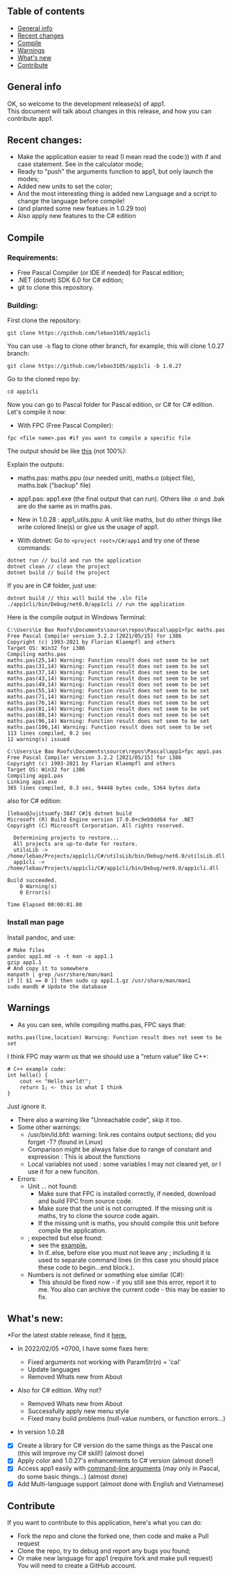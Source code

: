 ## Table of contents
* [General info](#general-info)
* [Recent changes](#recent-changes)
* [Compile](#compile)
* [Warnings](#warnings)
* [What's new](#whats-new)
* [Contribute](#contribute)

## General info
OK, so welcome to the development release(s) of app1.<br> 
This document will talk about changes in this release, and how you can contribute app1.
	
## Recent changes:
* Make the application easier to read (I mean read the code:)) with if and case statement. See in the calculator mode;
* Ready to "push" the arguments function to app1, but only launch the modes;
* Added new units to set the color;
* And the most interesting thing is added new Language and a script to change the language before compile!
* (and planted some new featues in 1.0.29 too)
* Also apply new features to the C# edition

## Compile

### Requirements:
* Free Pascal Compiler (or IDE if needed) for Pascal edition;
* .NET (dotnet) SDK 6.0 for C# edition;
* git to clone this repository.

### Building:
First clone the repository:
```
git clone https://github.com/lebao3105/app1cli 
```
You can use ```-b``` flag to clone other branch, for example, this will clone 1.0.27 branch:
```
git clone https://github.com/lebao3105/app1cli -b 1.0.27
```
Go to the cloned repo by:
```
cd app1cli
```
Now you can go to Pascal folder for Pascal edition, or C# for C# edition. Let's compile it now:
* With FPC (Free Pascal Compiler):
```
fpc <file name>.pas #if you want to compile a specific file
```
The output should be like [this](https://user-images.githubusercontent.com/77564176/142795151-55a35239-1232-4794-adde-f0f86c5780b4.png) (not 100%):


Explain the outputs:<br>
  * maths.pas: maths.ppu (our needed unit), maths.o (object file), maths.bak ("backup" file)<br>
  * app1.pas: app1.exe (the final output that can run). Others like .o and .bak are do the same as in maths.pas.<br>
  * New in 1.0.28 : app1_utils.ppu: A unit like maths, but do other things like write colored line(s) or give us the usage of app1.<br>

* With dotnet:
Go to ```<project root>/C#/app1``` and try one of these commands:
```
dotnet run // build and run the application
dotnet clean // clean the project
dotnet build // build the project
```  

If you are in C# folder, just use:
```
dotnet build // this will build the .sln file
./app1cli/bin/Debug/net6.0/app1cli // run the application
```

Here is the compile output in Windows Terminal:  
```
C:\Users\Le Bao Roofs\Documents\source\repos\Pascal\app1>fpc maths.pas
Free Pascal Compiler version 3.2.2 [2021/05/15] for i386
Copyright (c) 1993-2021 by Florian Klaempfl and others
Target OS: Win32 for i386
Compiling maths.pas
maths.pas(25,14) Warning: Function result does not seem to be set
maths.pas(31,14) Warning: Function result does not seem to be set
maths.pas(37,14) Warning: Function result does not seem to be set
maths.pas(43,14) Warning: Function result does not seem to be set
maths.pas(49,14) Warning: Function result does not seem to be set
maths.pas(55,14) Warning: Function result does not seem to be set
maths.pas(71,14) Warning: Function result does not seem to be set
maths.pas(76,14) Warning: Function result does not seem to be set
maths.pas(81,14) Warning: Function result does not seem to be set
maths.pas(88,14) Warning: Function result does not seem to be set
maths.pas(96,14) Warning: Function result does not seem to be set
maths.pas(106,14) Warning: Function result does not seem to be set
113 lines compiled, 0.2 sec
12 warning(s) issued

C:\Users\Le Bao Roofs\Documents\source\repos\Pascal\app1>fpc app1.pas
Free Pascal Compiler version 3.2.2 [2021/05/15] for i386
Copyright (c) 1993-2021 by Florian Klaempfl and others
Target OS: Win32 for i386
Compiling app1.pas
Linking app1.exe
365 lines compiled, 0.3 sec, 94448 bytes code, 5364 bytes data  
```

also for C# edition:
```
[lebao@Jujitsumfy-3847 C#]$ dotnet build
Microsoft (R) Build Engine version 17.0.0+c9eb9dd64 for .NET
Copyright (C) Microsoft Corporation. All rights reserved.

  Determining projects to restore...
  All projects are up-to-date for restore.
  utilsLib -> /home/lebao/Projects/app1cli/C#/utilsLib/bin/Debug/net6.0/utilsLib.dll
  app1cli -> /home/lebao/Projects/app1cli/C#/app1cli/bin/Debug/net6.0/app1cli.dll

Build succeeded.
    0 Warning(s)
    0 Error(s)

Time Elapsed 00:00:01.80
```

### Install man page
Install pandoc, and use:
```
# Make files
pandoc app1.md -s -t man -o app1.1
gzip app1.1
# And copy it to somewhere
manpath | grep /usr/share/man/man1
if [[ $1 == 0 ]] then sudo cp app1.1.gz /usr/share/man/man1
sudo mandb # Update the database
```

## Warnings 
* As you can see, while compiling maths.pas, FPC says that:
```
maths.pas(line,location) Warning: Function result does not seem to be set
```
I think FPC may warm us that we should use a "return value" like C++:
```
# C++ example code:
int hello() {
	cout << "Hello world!";
	return 1; <- this is what I think
}
```

Just ignore it.<br>
* There also a warning like "Unreachable code", skip it too.
* Some other warnings: 
  - /usr/bin/ld.bfd: warning: link.res contains output sections; did you forget -T? (found in Linux)
  - Comparison might be always false due to range of constant and expression : This is about the functions
  - Local variables not used : some variables I may not cleared yet, or I use it for a new funciton.
* Errors:
  - Unit ... not found: 
    - Make sure that FPC is installed correctly, if needed, download and build FPC from source code.
    - Make sure that the unit is not corrupted. If the missing unit is maths, try to clone the source code again.
    - If the missing unit is maths, you should compile this unit before compile the application.
  - ; expected but else found: <br>
    - see the [example.](https://user-images.githubusercontent.com/77564176/142801380-1e273b0c-54ea-4219-90a7-3077d3839f13.png)
    - In if..else, before else you must not leave any ; including it is used to separate command lines (in this case you should place these code to begin...end block.).  
  - Numbers is not defined or something else similar (C#):
    - This should be fixed now - if you still see this error, report it to me. You also can archive the current code - this may be easier to fix.    
      
## What's new:
*For the latest stable release, find it [here.](https://github.com/lebao3105/app1cli/releases/)<br>
* In 2022/02/05 +0700, I have some fixes here:
	* Fixed arguments not working with ParamStr(n) = 'cal'	
	* Update languages
	* Removed Whats new from About 

* Also for C# edition. Why not?
  * Removed Whats new from About
  * Successfully apply new menu style
  * Fixed many build problems (null-value numbers, or function errors...)

* In version 1.0.28
- [x] Create a library for C# version do the same things as the Pascal one (this will improve my C# skill!) (almost done)
- [x] Apply color and 1.0.27's enhancements to C# version (almost done!)
- [x] Access app1 easily with [command-line arguments](https://stackoverflow.com/questions/25891529/command-line-args-in-pascal) (may only in Pascal, do some basic things...) (almost done)<br>
- [x] Add Multi-language support (almost done with English and Vietnamese)

## Contribute
If you want to contribute to this application, here's what you can do:
* Fork the repo and clone the forked one, then code and make a Pull request 
* Clone the repo, try to debug and report any bugs you found;
* Or make new language for app1 (require fork and make pull request)<br>
You will need to create a GitHub account.
